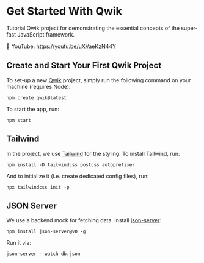 # Get Started With Qwik

Tutorial Qwik project for demonstrating the essential concepts of the super-fast JavaScript framework.

🍿 YouTube: https://youtu.be/uXVaeKzN44Y

## Create and Start Your First Qwik Project

To set-up a new [Qwik](https://qwik.builder.io/) project, simply run the following command on your machine (requires Node):

```shell
npm create qwik@latest
```

To start the app, run:

```shell
npm start
```

## Tailwind

In the project, we use [Tailwind](https://tailwindcss.com) for the styling. To install Tailwind, run:

```shell
npm install -D tailwindcss postcss autoprefixer
```

And to initialize it (i.e. create dedicated config files), run:

```shell
npx tailwindcss init -p
```

## JSON Server

We use a backend mock for fetching data. Install [json-server](https://www.npmjs.com/package/json-server):

```shell
npm install json-server@v0 -g
```

Run it via:

```shell
json-server --watch db.json
```